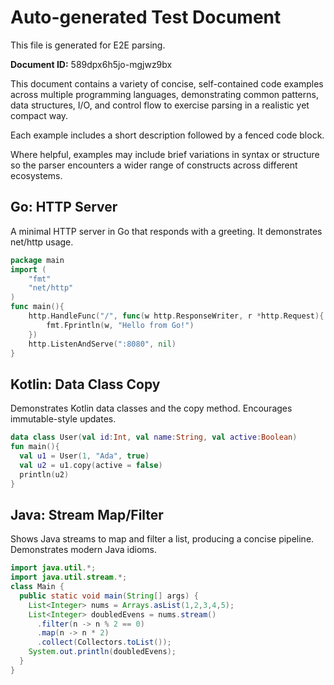 # Auto-generated Test Document

This file is generated for E2E parsing.

**Document ID:** 589dpx6h5jo-mgjwz9bx

This document contains a variety of concise, self-contained code examples across multiple programming languages, demonstrating common patterns, data structures, I/O, and control flow to exercise parsing in a realistic yet compact way.

Each example includes a short description followed by a fenced code block.

Where helpful, examples may include brief variations in syntax or structure so the parser encounters a wider range of constructs across different ecosystems.

## Go: HTTP Server

A minimal HTTP server in Go that responds with a greeting. It demonstrates net/http usage.

```go
package main
import (
    "fmt"
    "net/http"
)
func main(){
    http.HandleFunc("/", func(w http.ResponseWriter, r *http.Request){
        fmt.Fprintln(w, "Hello from Go!")
    })
    http.ListenAndServe(":8080", nil)
}
```


## Kotlin: Data Class Copy

Demonstrates Kotlin data classes and the copy method. Encourages immutable-style updates.

```kotlin
data class User(val id:Int, val name:String, val active:Boolean)
fun main(){
  val u1 = User(1, "Ada", true)
  val u2 = u1.copy(active = false)
  println(u2)
}
```


## Java: Stream Map/Filter

Shows Java streams to map and filter a list, producing a concise pipeline. Demonstrates modern Java idioms.

```java
import java.util.*;
import java.util.stream.*;
class Main {
  public static void main(String[] args) {
    List<Integer> nums = Arrays.asList(1,2,3,4,5);
    List<Integer> doubledEvens = nums.stream()
      .filter(n -> n % 2 == 0)
      .map(n -> n * 2)
      .collect(Collectors.toList());
    System.out.println(doubledEvens);
  }
}
```


